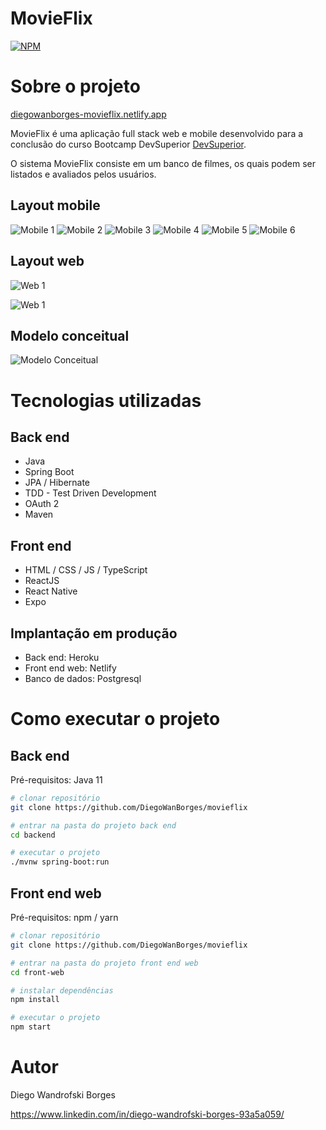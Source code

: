 # MovieFlix
[![NPM](https://img.shields.io/npm/l/react)](https://github.com/DiegoWanBorges/movieflix/blob/main/LICENSE) 

# Sobre o projeto


[diegowanborges-movieflix.netlify.app](https://diegowanborges-movieflix.netlify.app "Site da aplicação")

MovieFlix é uma aplicação full stack web e mobile desenvolvido para a conclusão do curso Bootcamp DevSuperior [DevSuperior](https://devsuperior.com "Site da DevSuperior").

O sistema MovieFlix consiste em um banco de filmes, os quais podem ser listados e avaliados pelos usuários.

## Layout mobile
![Mobile 1](https://raw.githubusercontent.com/DiegoWanBorges/assets/main/movieFlix/mobile/mobile1.png) 
![Mobile 2](https://raw.githubusercontent.com/DiegoWanBorges/assets/main/movieFlix/mobile/mobile2.png) 
![Mobile 3](https://raw.githubusercontent.com/DiegoWanBorges/assets/main/movieFlix/mobile/mobile3.png)
![Mobile 4](https://raw.githubusercontent.com/DiegoWanBorges/assets/main/movieFlix/mobile/mobile4.png)
![Mobile 5](https://raw.githubusercontent.com/DiegoWanBorges/assets/main/movieFlix/mobile/mobile5.png)
![Mobile 6](https://raw.githubusercontent.com/DiegoWanBorges/assets/main/movieFlix/mobile/mobile6.png)

## Layout web
![Web 1](https://raw.githubusercontent.com/DiegoWanBorges/assets/main/movieFlix/web/web1.png)

![Web 1](https://raw.githubusercontent.com/DiegoWanBorges/assets/main/movieFlix/web/web2.png)

## Modelo conceitual
![Modelo Conceitual](https://raw.githubusercontent.com/DiegoWanBorges/assets/main/movieFlix/model.png)

# Tecnologias utilizadas
## Back end
- Java
- Spring Boot
- JPA / Hibernate
- TDD - Test Driven Development
- OAuth 2
- Maven
## Front end
- HTML / CSS / JS / TypeScript
- ReactJS
- React Native
- Expo
## Implantação em produção
- Back end: Heroku
- Front end web: Netlify
- Banco de dados: Postgresql

# Como executar o projeto

## Back end
Pré-requisitos: Java 11

```bash
# clonar repositório
git clone https://github.com/DiegoWanBorges/movieflix

# entrar na pasta do projeto back end
cd backend

# executar o projeto
./mvnw spring-boot:run
```

## Front end web
Pré-requisitos: npm / yarn

```bash
# clonar repositório
git clone https://github.com/DiegoWanBorges/movieflix

# entrar na pasta do projeto front end web
cd front-web

# instalar dependências
npm install

# executar o projeto
npm start
```

# Autor

Diego Wandrofski Borges

https://www.linkedin.com/in/diego-wandrofski-borges-93a5a059/

